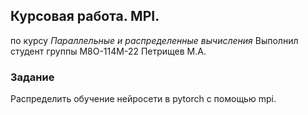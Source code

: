 ## Курсовая работа. MPI.
по курсу *Параллельные и распределенные вычисления*
Выполнил студент группы М8О-114М-22 Петрищев М.А.

### Задание
Распределить обучение нейросети в pytorch с помощью mpi. 
